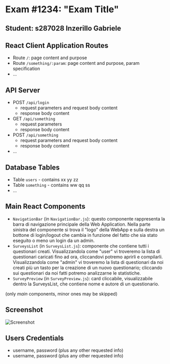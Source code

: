 # Exam #1234: "Exam Title"
## Student: s287028 Inzerillo Gabriele 

## React Client Application Routes

- Route `/`: page content and purpose
- Route `/something/:param`: page content and purpose, param specification
- ...

## API Server

- POST `/api/login`
  - request parameters and request body content
  - response body content
- GET `/api/something`
  - request parameters
  - response body content
- POST `/api/something`
  - request parameters and request body content
  - response body content
- ...

## Database Tables

- Table `users` - contains xx yy zz
- Table `something` - contains ww qq ss
- ...

## Main React Components

- `NavigationBar` (in `NavigationBar.js`): questo componente rappresenta la barra di navigazione principale della Web Application. Nella parte sinistra del componente si trova il "logo" della WebApp e sulla destra un bottone di login/logout che cambia in funzione del fatto che sia stato eseguito o meno un login da un admin.
- `SurveysList` (in `SurveysList.js`): componente che contiene tutti i questionari creati. Visualizzandola come "user" vi troveremo la lista di questionari caricati fino ad ora, cliccandovi potremo aprirli e compilarli. Visualizzandola come "admin" vi troveremo la lista di questionari da noi creati più un tasto per la creazione di un nuovo questionario; cliccando sui questionari da noi fatti potremo analizzarne le statistiche.
- `SurveyPreview` (in `SurveyPreview.js`): card cliccabile, visualizzabile dentro la SurveysList, che contiene nome e autore di un questionario.

(only _main_ components, minor ones may be skipped)

## Screenshot

![Screenshot](./img/screenshot.jpg)

## Users Credentials

- username, password (plus any other requested info)
- username, password (plus any other requested info)
